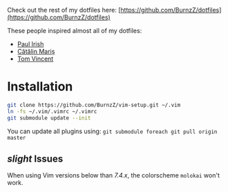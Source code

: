 Check out the rest of my dotfiles here:
[https://github.com/BurnzZ/dotfiles](https://github.com/BurnzZ/dotfiles)

These people inspired almost all of my dotfiles:
* [Paul Irish](https://github.com/paulirish/dotfiles)
* [Cătălin Mariș](https://github.com/alrra/dotfiles)
* [Tom Vincent](https://github.com/tlvince/vim-config)

# Installation

```sh
git clone https://github.com/BurnzZ/vim-setup.git ~/.vim
ln -fs ~/.vim/.vimrc ~/.vimrc
git submodule update --init
```

You can update all plugins using:
`git submodule foreach git pull origin master`


*slight* Issues
-
When using Vim versions below than *7.4.x*, the colorscheme `molokai` won't work.
